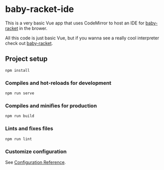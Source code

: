 # baby-racket-ide

This is a very basic Vue app that uses CodeMirror to host an IDE for [baby-racket](https://github.com/rymaju/baby-racket) in the brower.

All this code is just basic Vue, but if you wanna see a really cool interpreter check out [baby-racket](https://github.com/rymaju/baby-racket).

## Project setup

```
npm install
```

### Compiles and hot-reloads for development

```
npm run serve
```

### Compiles and minifies for production

```
npm run build
```

### Lints and fixes files

```
npm run lint
```

### Customize configuration

See [Configuration Reference](https://cli.vuejs.org/config/).
